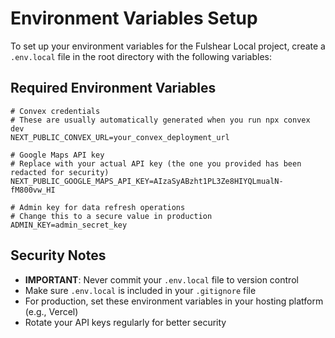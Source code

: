 # Environment Variables Setup

To set up your environment variables for the Fulshear Local project, create a `.env.local` file in the root directory with the following variables:

## Required Environment Variables

```
# Convex credentials
# These are usually automatically generated when you run npx convex dev
NEXT_PUBLIC_CONVEX_URL=your_convex_deployment_url

# Google Maps API key
# Replace with your actual API key (the one you provided has been redacted for security)
NEXT_PUBLIC_GOOGLE_MAPS_API_KEY=AIzaSyABzht1PL3Ze8HIYQLmualN-fM800vw_HI

# Admin key for data refresh operations
# Change this to a secure value in production
ADMIN_KEY=admin_secret_key
```

## Security Notes

- **IMPORTANT**: Never commit your `.env.local` file to version control
- Make sure `.env.local` is included in your `.gitignore` file
- For production, set these environment variables in your hosting platform (e.g., Vercel)
- Rotate your API keys regularly for better security 
